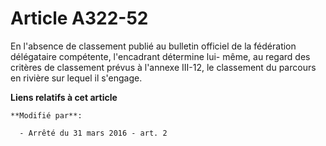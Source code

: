 # Article A322-52

En l'absence de classement publié au bulletin officiel de la fédération délégataire compétente, l'encadrant détermine lui-
même, au regard des critères de classement prévus à l'annexe III-12, le classement du parcours en rivière sur lequel il
s'engage.

**Liens relatifs à cet article**

	**Modifié par**:

	  - Arrêté du 31 mars 2016 - art. 2
